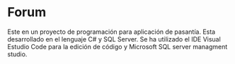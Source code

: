 # Forum
 
Este en un proyecto de programación para aplicación de pasantía. Esta desarrollado en el lenguaje
C# y SQL Server. Se ha utilizado el IDE Visual Estudio Code para la edición de código y Microsoft
SQL server managment studio.  